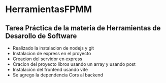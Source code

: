 # HerramientasFPMM

## Tarea Práctica de la materia de Herramientas de Desarollo de Software

- Realizado la instalacion de nodejs y git
- Instalacion de express en el proyecto
- Creacion del servidor en express
- Cracion del proyecto libros usando un array y usando post
- Instalación del frontend usando vite
- Se agrego la dependencia Cors al backend

